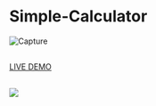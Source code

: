 # Simple-Calculator
![Capture](https://user-images.githubusercontent.com/87219816/134800179-a15b9700-dab6-47f4-a4af-01b12468fecb.PNG)

##

<a href="https://daoud-hussain.github.io/Simple-Calculator/">LIVE DEMO</a>


##

<img src="https://readme-typing-svg.herokuapp.com?font=Open+Sans&color0000FF&width=500&lines=Show+Some+Love+By+Giving+it+A+⭐..">
